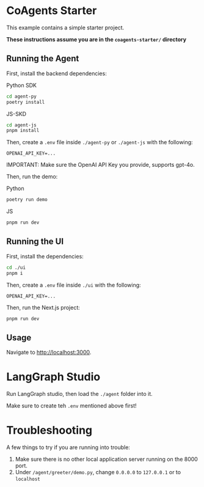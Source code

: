 # CoAgents Starter

This example contains a simple starter project.

**These instructions assume you are in the `coagents-starter/` directory**

## Running the Agent

First, install the backend dependencies:

Python SDK

```sh
cd agent-py
poetry install
```

JS-SKD

```sh
cd agent-js
pnpm install
```

Then, create a `.env` file inside `./agent-py` or `./agent-js` with the following:

```
OPENAI_API_KEY=...
```

IMPORTANT:
Make sure the OpenAI API Key you provide, supports gpt-4o.

Then, run the demo:

Python

```sh
poetry run demo
```

JS

```sh
pnpm run dev
```

## Running the UI

First, install the dependencies:

```sh
cd ./ui
pnpm i
```

Then, create a `.env` file inside `./ui` with the following:

```
OPENAI_API_KEY=...
```

Then, run the Next.js project:

```sh
pnpm run dev
```

## Usage

Navigate to [http://localhost:3000](http://localhost:3000).

# LangGraph Studio

Run LangGraph studio, then load the `./agent` folder into it.

Make sure to create teh `.env` mentioned above first!

# Troubleshooting

A few things to try if you are running into trouble:

1. Make sure there is no other local application server running on the 8000 port.
2. Under `/agent/greeter/demo.py`, change `0.0.0.0` to `127.0.0.1` or to `localhost`
